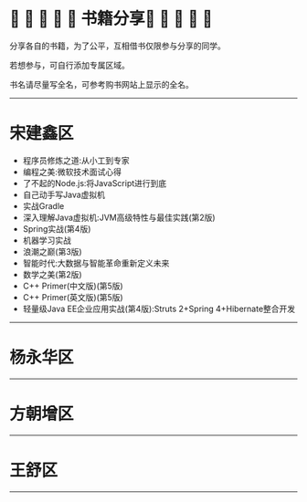 # :book: :book: :book: :book: :book: 书籍分享:book: :book: :book: :book: :book: 

分享各自的书籍，为了公平，互相借书仅限参与分享的同学。

若想参与，可自行添加专属区域。

书名请尽量写全名，可参考购书网站上显示的全名。

---
# 宋建鑫区

- 程序员修炼之道:从小工到专家
- 编程之美:微软技术面试心得
- 了不起的Node.js:将JavaScript进行到底
- 自己动手写Java虚拟机
- 实战Gradle
- 深入理解Java虚拟机:JVM高级特性与最佳实践(第2版)
- Spring实战(第4版)
- 机器学习实战
- 浪潮之巅(第3版)
- 智能时代:大数据与智能革命重新定义未来
- 数学之美(第2版)
- C++ Primer(中文版)(第5版)
- C++ Primer(英文版)(第5版)
- 轻量级Java EE企业应用实战(第4版):Struts 2+Spring 4+Hibernate整合开发

---
# 杨永华区
---
# 方朝增区
---
# 王舒区
---
